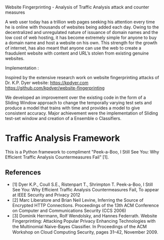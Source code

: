 Website Fingerprinting - Analysis of Traffic Analysis attack and counter measures

A web user today has a trillion web pages seeking his attention every time he is online with thousands of websites being added each day. 
Owing to the decentralized and unregulated nature of issuance of domain names and the low cost of web hosting, it has become extremely 
simple for anyone to buy a domain name and host a website on his own. 
This strength for the growth of internet, has also meant that anyone can use the web to create a fraudulent website with content and URL’s 
stolen from existing genuine websites.

Implementation :

Inspired by the extensive research work on website fingerprinting attacks of Dr. K.P. Dyer 
website: https://kpdyer.com
https://github.com/kpdyer/website-fingerprinting

We developed an improvement over the existing code in the form of a Sliding Window approach to change the temporally varying test sets 
and produce a model that trains with time and provides a model to give consistent accuracy. Major achievement were the implementation 
of Sliding test-set window and creation of a Ensemble o Classifiers.



Traffic Analysis Framework
==========================

This is a Python framework to compliment "Peek-a-Boo, I Still See You: Why Efficient Traffic Analysis Countermeasures Fail" [1].


References
----------
* [1] Dyer K.P., Coull S.E., Ristenpart T., Shrimpton T. Peek-a-Boo, I Still See You: Why Efficient Traffic Analysis Countermeasures Fail, To appear at IEEE Security and Privacy 2012
* [2] Marc Liberatore and Brian Neil Levine, Inferring the Source of Encrypted HTTP Connections. Proceedings of the 13th ACM Conference on Computer and Communications Security (CCS 2006)
* [3] Dominik Herrmann, Rolf Wendolsky, and Hannes Federrath. Website Fingerprinting: Attacking Popular Privacy Enhancing Technologies with the Multinomial Naive-Bayes Classiﬁer. In Proceedings of the ACM Workshop on Cloud Computing Security, pages 31–42, November 2009.
